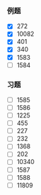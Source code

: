 ### 例题
- [x] 272
- [x] 10082
- [x] 401
- [x] 340
- [x] 1583
- [ ] 1584
### 习题
- [ ] 1585
- [ ] 1586
- [ ] 1225
- [ ] 455
- [ ] 227
- [ ] 232
- [ ] 1368
- [ ] 202
- [ ] 10340
- [ ] 1587
- [ ] 1588
- [ ] 11809
